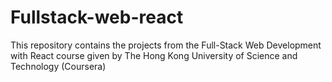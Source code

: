 # Fullstack-web-react
This repository contains the projects from the Full-Stack Web Development with React  course given by The Hong Kong University of Science and Technology (Coursera)
